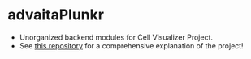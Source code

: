 # advaitaPlunkr
- Unorganized backend modules for Cell Visualizer Project.
- See [this repository](https://github.com/emersonli20/advaitaCellVisualizer) for a comprehensive explanation of the project!
